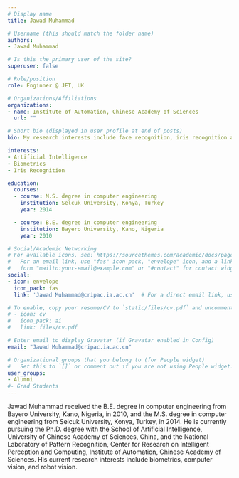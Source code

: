 ```yaml
---
# Display name
title: Jawad Muhammad

# Username (this should match the folder name)
authors:
- Jawad Muhammad

# Is this the primary user of the site?
superuser: false

# Role/position
role: Enginner @ JET, UK

# Organizations/Affiliations
organizations:
- name: Institute of Automation, Chinese Academy of Sciences
  url: ""

# Short bio (displayed in user profile at end of posts)
bio: My research interests include face recognition, iris recognition and biometrics.

interests:
- Artificial Intelligence
- Biometrics 
- Iris Recognition

education:
  courses:
  - course: M.S. degree in computer engineering
    institution: Selcuk University, Konya, Turkey
    year: 2014

  - course: B.E. degree in computer engineering
    institution: Bayero University, Kano, Nigeria
    year: 2010

# Social/Academic Networking
# For available icons, see: https://sourcethemes.com/academic/docs/page-builder/#icons
#   For an email link, use "fas" icon pack, "envelope" icon, and a link in the
#   form "mailto:your-email@example.com" or "#contact" for contact widget.
social:
- icon: envelope
  icon_pack: fas
  link: 'Jawad Muhammad@cripac.ia.ac.cn'  # For a direct email link, use "mailto:test@example.org".

# To enable, copy your resume/CV to `static/files/cv.pdf` and uncomment the lines below.
# - icon: cv
#   icon_pack: ai
#   link: files/cv.pdf

# Enter email to display Gravatar (if Gravatar enabled in Config)
email: "Jawad Muhammad@cripac.ia.ac.cn"

# Organizational groups that you belong to (for People widget)
#   Set this to `[]` or comment out if you are not using People widget.
user_groups:
- Alumni
#- Grad Students
---
```

Jawad Muhammad received the B.E. degree in computer engineering from Bayero University, Kano, Nigeria, in 2010, and the M.S. degree in computer engineering from Selcuk University, Konya, Turkey, in 2014. He is currently pursuing the Ph.D. degree with the School of Artificial Intelligence, University of Chinese Academy of Sciences, China, and the National Laboratory of Pattern Recognition, Center for Research on Intelligent Perception and Computing, Institute of Automation, Chinese Academy of Sciences. His current research interests include biometrics, computer vision, and robot vision.